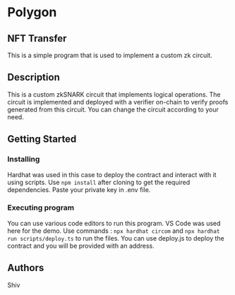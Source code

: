 # Polygon
## NFT Transfer

This is a simple program that is used to implement a custom zk circuit.




## Description
This is a custom zkSNARK circuit that implements logical operations. The circuit is implemented and deployed with a verifier on-chain to verify proofs generated from this circuit.
You can change the circuit according to your need.




## Getting Started

### Installing

Hardhat was used in this case to deploy the contract and interact with it using scripts.
Use ```npm install``` after cloning to get the required dependencies.
Paste your private key in .env file.   

### Executing program

You can use various code editors to run this program. VS Code was used here for the demo.
Use commands : ```npx hardhat circom``` and ```npx hardhat run scripts/deploy.ts``` to run the files.
You can use deploy.js to deploy the contract and you will be provided with an address.



## Authors
Shiv  
